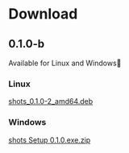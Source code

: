 # Download

## 0.1.0-b

Available for Linux and Windows:tada:

### Linux
[shots_0.1.0-2_amd64.deb](http://shots.binjo.ru/downloads/shots_0.1.0-2_amd64.deb) <br />

### Windows
[shots Setup 0.1.0.exe.zip](http://shots.binjo.ru/downloads/shots_0.1.0.exe.zip) <br />
